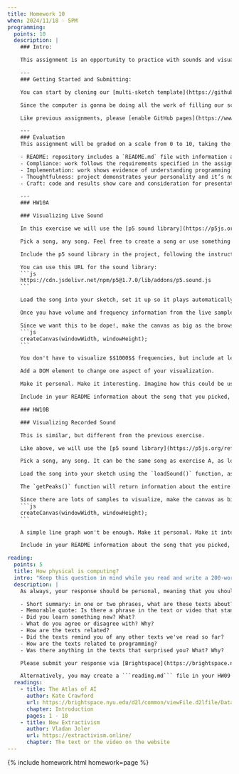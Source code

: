 ```yaml
---
title: Homework 10
when: 2024/11/18 - 5PM
programming:
  points: 10
  description: |
    ### Intro:

    This assignment is an opportunity to practice with sounds and visualizations.

    ---
    ### Getting Started and Submitting:

    You can start by cloning our [multi-sketch template](https://github.com/DM-GY-6063-2024F-B/p5js-multi-sketch-template) into a repository called `HW10`.

    Since the computer is gonna be doing all the work of filling our screen, please use: `createCanvas(windowWidth, windowHeight)`.

    Like previous assignments, please [enable GitHub pages](https://www.youtube.com/watch?v=DqjPr7auwdY) on your GitHub repos and use [Brightspace](https://brightspace.nyu.edu/d2l/home/407563) to submit GitHub links to your HW10 repository.

    ---
    ### Evaluation
    This assignment will be graded on a scale from 0 to 10, taking the following criteria into account:

    - README: repository includes a `README.md` file with information about the process.
    - Compliance: work follows the requirements specified in the assignment description.
    - Implementation: work shows evidence of understanding programming concepts and you are fully using them to express your ideas.
    - Thoughtfulness: project demonstrates your personality and it’s not a straightforward re-implementation of someone else’s idea.
    - Craft: code and results show care and consideration for presentation and professionalism, and work doesn’t look like it was rushed.

    ---
    ### HW10A

    ### Visualizing Live Sound

    In this exercise we will use the [p5 sound library](https://p5js.org/reference/p5.sound/) to create a LIVE visualization for a song.

    Pick a song, any song. Feel free to create a song or use something that already exists. It should be about $$1$$ minute long. If using something that is longer, please edit it down to one minute.

    Include the p5 sound library in the project, following the instructions on the [sound tutorial](https://idmp5.github.io/creative-coding/sound-files/) or the [code from class](https://github.com/DM-GY-6063-2024F-B/WK10).

    You can use this URL for the sound library:
    ```js
    https://cdn.jsdelivr.net/npm/p5@1.7.0/lib/addons/p5.sound.js
    ```

    Load the song into your sketch, set it up so it plays automatically or on a mouse click, and then use [`p5.Amplitude`](https://p5js.org/reference/p5.sound/p5.Amplitude/) and [`p5.FFT`](https://p5js.org/reference/p5.sound/p5.FFT/) objects to get volume and frequency information from the audio being played.

    Once you have volume and frequency information from the live samples being played, use them to create patterns, drawings, movements, anything, on the canvas.

    Since we want this to be dope!, make the canvas as big as the browser window:
    ```js
    createCanvas(windowWidth, windowHeight);
    ```

    You don't have to visualize $$1000$$ frequencies, but include at least one frequency and volume.

    Add a DOM element to change one aspect of your visualization.

    Make it personal. Make it interesting. Imagine how this could be used as visuals for a performance.

    Include in your README information about the song that you picked, and how the song's parameters are contributing to the  visualization.

    ### HW10B

    ### Visualizing Recorded Sound

    This is similar, but different from the previous exercise.

    Like above, we will use the [p5 sound library](https://p5js.org/reference/p5.sound/) to visualize a song, but this time, instead of visualizing the first minute of a song as it plays, we will create a static representation of the whole song.

    Pick a song, any song. It can be the same song as exercise A, as long as it's around $$3$$ minutes long.

    Load the song into your sketch using the `loadSound()` function, as above, but this time, use [`getPeaks()`](https://archive.p5js.org/reference/#/p5.SoundFile/getPeaks) to get all of the song's samples at once, without playing the song.

    The `getPeaks()` function will return information about the entire song, but the length of the array returned should be $$5$$ times the width of the canvas. Use **ALL** of these samples to create a static representation of the song.

    Since there are lots of samples to visualize, make the canvas as big as the browser window:
    ```js
    createCanvas(windowWidth, windowHeight);
    ```

    A simple line graph won't be enough. Make it personal. Make it interesting. You can even combine the sample information with text and/or images and other drawings to make a really nice poster or album cover.

    Include in your README information about the song that you picked, and how the song's samples are contributing to the  visualization.

reading:
  points: 5
  title: How physical is computing?
  intro: "Keep this question in mind while you read and write a 200-word response to the following:"
  description: |
    As always, your response should be personal, meaning that you should be expressing your views and opinions about the text and not just summarizing it. You can use the following rubric to guide your response:

    - Short summary: in one or two phrases, what are these texts about?
    - Memorable quote: Is there a phrase in the text or video that stands out or captures their main idea?
    - Did you learn something new? What?
    - What do you agree or disagree with? Why?
    - How are the texts related?
    - Did the texts remind you of any other texts we've read so far?
    - How are the texts related to programming?
    - Was there anything in the texts that surprised you? What? Why?

    Please submit your response via [Brightspace](https://brightspace.nyu.edu/d2l/home/407563).

    Alternatively, you may create a ```reading.md``` file in your HW09 repo and write your response in markdown. Just make sure to submit a link to the file using [Brightspace](https://brightspace.nyu.edu/d2l/home/407563).
  readings:
    - title: The Atlas of AI
      author: Kate Crawford
      url: https://brightspace.nyu.edu/d2l/common/viewFile.d2lfile/Database/MjA1Mjk3MDU/crawford_atlas-of-ai.pdf?ou=312200
      chapter: Introduction
      pages: 1 - 18
    - title: New Extractivism
      author: Vladan Joler
      url: https://extractivism.online/
      chapter: The text or the video on the website
---
```

{% include homework.html homework=page %}
